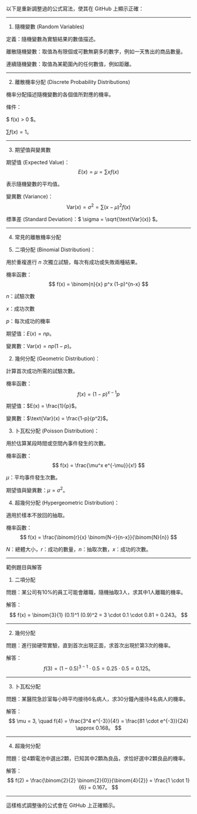 以下是重新調整過的公式寫法，使其在 GitHub 上顯示正確：


---

1. 隨機變數 (Random Variables)

定義：隨機變數為實驗結果的數值描述。

離散隨機變數：取值為有限個或可數無窮多的數字，例如一天售出的商品數量。

連續隨機變數：取值為某範圍內的任何數值，例如距離。




---

2. 離散機率分配 (Discrete Probability Distributions)

機率分配描述隨機變數的各個值所對應的機率。

條件：

$ f(x) > 0 $。

$\sum f(x) = 1$。




---

3. 期望值與變異數

期望值 (Expected Value)： $$ E(x) = \mu = \sum x f(x) $$

表示隨機變數的平均值。


變異數 (Variance)： $$ \text{Var}(x) = \sigma^2 = \sum (x - \mu)^2 f(x) $$

標準差 (Standard Deviation)：$ \sigma = \sqrt{\text{Var}(x)} $。




---

4. 常見的離散機率分配

1. 二項分配 (Binomial Distribution)：

用於重複進行 $n$ 次獨立試驗，每次有成功或失敗兩種結果。

機率函數： $$ f(x) = \binom{n}{x} p^x (1-p)^{n-x} $$

$n$：試驗次數

$x$：成功次數

$p$：每次成功的機率


期望值：$E(x) = np$。

變異數：$\text{Var}(x) = np(1-p)$。



2. 幾何分配 (Geometric Distribution)：

計算首次成功所需的試驗次數。

機率函數： $$ f(x) = (1-p)^{x-1} p $$

期望值：$E(x) = \frac{1}{p}$。

變異數：$\text{Var}(x) = \frac{1-p}{p^2}$。



3. 卜瓦松分配 (Poisson Distribution)：

用於估算某段時間或空間內事件發生的次數。

機率函數： $$ f(x) = \frac{\mu^x e^{-\mu}}{x!} $$

$\mu$：平均事件發生次數。


期望值與變異數：$\mu = \sigma^2$。



4. 超幾何分配 (Hypergeometric Distribution)：

適用於樣本不放回的抽取。

機率函數： $$ f(x) = \frac{\binom{r}{x} \binom{N-r}{n-x}}{\binom{N}{n}} $$

$N$：總體大小，$r$：成功的數量，$n$：抽取次數，$x$：成功的次數。






---

範例題目與解答

1. 二項分配

問題：某公司有10%的員工可能會離職，隨機抽取3人，求其中1人離職的機率。

解答： $$ f(x) = \binom{3}{1} (0.1)^1 (0.9)^2 = 3 \cdot 0.1 \cdot 0.81 = 0.243。 $$



---

2. 幾何分配

問題：進行拋硬幣實驗，直到首次出現正面，求首次出現於第3次的機率。

解答： $$ f(3) = (1-0.5)^{3-1} \cdot 0.5 = 0.25 \cdot 0.5 = 0.125。 $$



---

3. 卜瓦松分配

問題：某醫院急診室每小時平均接待6名病人，求30分鐘內接待4名病人的機率。

解答： $$ \mu = 3, \quad f(4) = \frac{3^4 e^{-3}}{4!} = \frac{81 \cdot e^{-3}}{24} \approx 0.168。 $$



---

4. 超幾何分配

問題：從4顆電池中選出2顆，已知其中2顆為良品，求恰好選中2顆良品的機率。

解答： $$ f(2) = \frac{\binom{2}{2} \binom{2}{0}}{\binom{4}{2}} = \frac{1 \cdot 1}{6} = 0.167。 $$



---

這樣格式調整後的公式會在 GitHub 上正確顯示。
